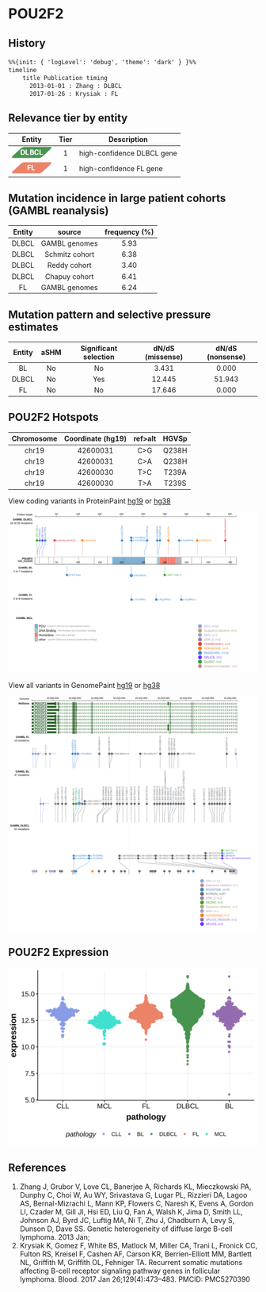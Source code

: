 # POU2F2

## History
```mermaid
%%{init: { 'logLevel': 'debug', 'theme': 'dark' } }%%
timeline
    title Publication timing
      2013-01-01 : Zhang : DLBCL
      2017-01-26 : Krysiak : FL
```

## Relevance tier by entity

|Entity|Tier|Description               |
|:------:|:----:|--------------------------|
|![DLBCL](images/icons/DLBCL_tier1.png) |1   |high-confidence DLBCL gene|
|![FL](images/icons/FL_tier1.png)    |1   |high-confidence FL gene   |

## Mutation incidence in large patient cohorts (GAMBL reanalysis)

|Entity|source        |frequency (%)|
|:------:|:--------------:|:-------------:|
|DLBCL |GAMBL genomes |5.93         |
|DLBCL |Schmitz cohort|6.38         |
|DLBCL |Reddy cohort  |3.40         |
|DLBCL |Chapuy cohort |6.41         |
|FL    |GAMBL genomes |6.24         |

## Mutation pattern and selective pressure estimates

|Entity|aSHM|Significant selection|dN/dS (missense)|dN/dS (nonsense)|
|:------:|:----:|:---------------------:|:----------------:|:----------------:|
|BL    |No  |No                   | 3.431          | 0.000          |
|DLBCL |No  |Yes                  |12.445          |51.943          |
|FL    |No  |No                   |17.646          | 0.000          |




## POU2F2 Hotspots

| Chromosome |Coordinate (hg19) | ref>alt | HGVSp | 
 | :---:| :---: | :--: | :---: |
| chr19 | 42600031 | C>G | Q238H |
| chr19 | 42600031 | C>A | Q238H |
| chr19 | 42600030 | T>C | T239A |
| chr19 | 42600030 | T>A | T239S |

View coding variants in ProteinPaint [hg19](https://morinlab.github.io/LLMPP/GAMBL/POU2F2_protein.html)  or [hg38](https://morinlab.github.io/LLMPP/GAMBL/POU2F2_protein_hg38.html)

![](images/proteinpaint/POU2F2_NM_002698.svg)

View all variants in GenomePaint [hg19](https://morinlab.github.io/LLMPP/GAMBL/POU2F2.html)  or [hg38](https://morinlab.github.io/LLMPP/GAMBL/POU2F2_hg38.html)

![](images/proteinpaint/POU2F2.svg)

## POU2F2 Expression
![](images/gene_expression/POU2F2_by_pathology.svg)
<!-- ORIGIN: zhangGeneticHeterogeneityDiffuse2013 -->
<!-- DLBCL: zhangGeneticHeterogeneityDiffuse2013 -->
<!-- FL: krysiakRecurrentSomaticMutations2017b -->

## References
1.  Zhang J, Grubor V, Love CL, Banerjee A, Richards KL, Mieczkowski PA, Dunphy C, Choi W, Au WY, Srivastava G, Lugar PL, Rizzieri DA, Lagoo AS, Bernal-Mizrachi L, Mann KP, Flowers C, Naresh K, Evens A, Gordon LI, Czader M, Gill JI, Hsi ED, Liu Q, Fan A, Walsh K, Jima D, Smith LL, Johnson AJ, Byrd JC, Luftig MA, Ni T, Zhu J, Chadburn A, Levy S, Dunson D, Dave SS. Genetic heterogeneity of diffuse large B-cell lymphoma. 2013 Jan; 
2.  Krysiak K, Gomez F, White BS, Matlock M, Miller CA, Trani L, Fronick CC, Fulton RS, Kreisel F, Cashen AF, Carson KR, Berrien-Elliott MM, Bartlett NL, Griffith M, Griffith OL, Fehniger TA. Recurrent somatic mutations affecting B-cell receptor signaling pathway genes in follicular lymphoma. Blood. 2017 Jan 26;129(4):473–483. PMCID: PMC5270390
